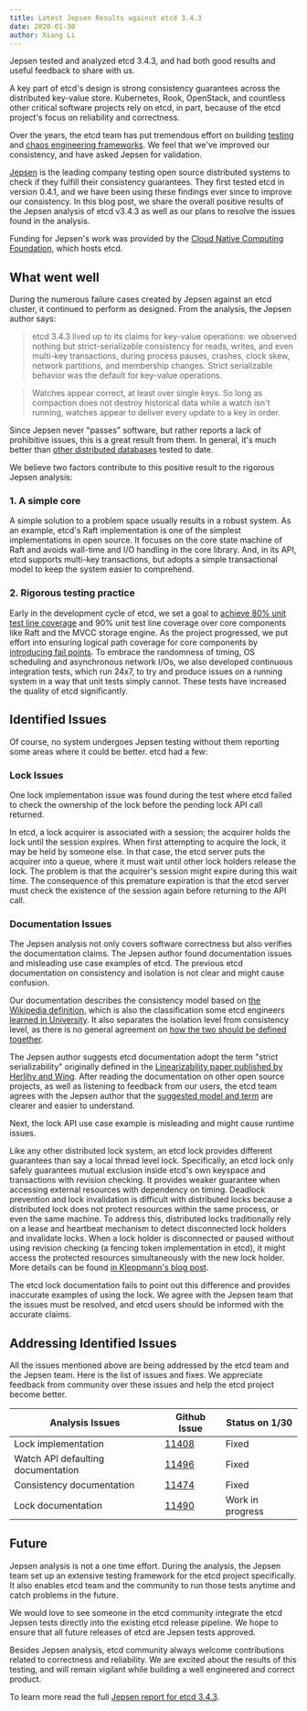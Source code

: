 ```yaml
---
title: Latest Jepsen Results against etcd 3.4.3
date: 2020-01-30
author: Xiang Li
---
```


Jepsen tested and analyzed etcd 3.4.3, and had both good results and useful feedback to share with us.

A key part of etcd's design is strong consistency guarantees across the distributed key-value store. Kubernetes, Rook, OpenStack, and countless other critical software projects rely on etcd, in part, because of the etcd project's focus on reliability and correctness.

Over the years, the etcd team has put tremendous effort on building [testing](https://web.archive.org/web/20200811103145/https://coreos.com/blog/testing-distributed-systems-in-go.html) and [chaos engineering frameworks](https://web.archive.org/web/20200420035739/https://coreos.com/blog/new-functional-testing-in-etcd.html).  We feel that we've improved our consistency, and have asked Jepsen for validation.

[Jepsen](https://jepsen.io/) is the leading company testing open source distributed systems to check if they fulfill their consistency guarantees. They first tested etcd in version 0.4.1, and we have been using these findings ever since to improve our consistency. In this blog post, we share the overall positive results of the Jepsen analysis of etcd v3.4.3 as well as our plans to resolve the issues found in the analysis.

Funding for Jepsen's work was provided by the [Cloud Native Computing Foundation](https://www.cncf.io/), which hosts etcd.

## What went well

During the numerous failure cases created by Jepsen against an etcd cluster, it continued to perform as designed. From the analysis, the Jepsen author says:

> etcd 3.4.3 lived up to its claims for key-value operations: we observed nothing but strict-serializable consistency for reads, writes, and even multi-key transactions, during process pauses, crashes, clock skew, network partitions, and membership changes. Strict serializable behavior was the default for key-value operations.

> Watches appear correct, at least over single keys. So long as compaction does not destroy historical data while a watch isn't running, watches appear to deliver every update to a key in order.

Since Jepsen never "passes" software, but rather reports a lack of prohibitive issues, this is a great result from them. In general, it's much better than [other distributed databases](https://jepsen.io/analyses) tested to date.

We believe two factors contribute to this positive result to the rigorous Jepsen analysis:

### 1. A simple core

A simple solution to a problem space usually results in a robust system. As an example, etcd's Raft implementation is one of the simplest implementations in open source. It focuses on the core state machine of Raft and avoids wall-time and I/O handling in the core library. And, in its API, etcd supports multi-key transactions, but adopts a simple transactional model to keep the system easier to comprehend.

### 2. Rigorous testing practice

Early in the development cycle of etcd, we set a goal to [achieve 80% unit test line coverage](https://github.com/etcd-io/etcd/issues/1467) and 90% unit test line coverage over core components like Raft and the MVCC storage engine. As the project progressed, we put effort into ensuring logical path coverage for core components by [introducing fail points](https://github.com/etcd-io/gofail). To embrace the randomness of timing, OS scheduling and asynchronous network I/Os, we also developed continuous integration tests, which run 24x7, to try and produce issues on a running system in a way that unit tests simply cannot. These tests have increased the quality of etcd significantly.

## Identified Issues

Of course, no system undergoes Jepsen testing without them reporting some areas where it could be better.  etcd had a few:

### Lock Issues

One lock implementation issue was found during the test where etcd failed to check the ownership of the lock before the pending lock API call returned.

In etcd, a lock acquirer is associated with a session; the acquirer holds the lock until the session expires. When first attempting to acquire the lock, it may be held by someone else. In that case, the etcd server puts the acquirer into a queue, where it must wait until other lock holders release the lock. The problem is that the acquirer's session might expire during this wait time. The consequence of this premature expiration is that the etcd server must check the existence of the session again before returning to the API call.

### Documentation Issues

The Jepsen analysis not only covers software correctness but also verifies the documentation claims. The Jepsen author found documentation issues and misleading use case examples of etcd.  The previous etcd documentation on consistency and isolation is not clear and might cause confusion.

Our documentation describes the consistency model based on [the Wikipedia definition](https://en.wikipedia.org/wiki/Consistency_model), which is also the classification some etcd engineers [learned in University](http://www.cs.cmu.edu/~srini/15-446/S09/lectures/10-consistency.pdf). It also separates the isolation level from consistency level, as there is no general agreement on [how the two should be defined together](https://fauna.com/blog/demystifying-database-systems-part-4-isolation-levels-vs-consistency-levels).

The Jepsen author suggests etcd documentation adopt the term "strict serializability" originally defined in the [Linearizability paper published by Herlihy and Wing](https://web.archive.org/web/20201203054309/https://cs.brown.edu/~mph/HerlihyW90/p463-herlihy.pdf). After reading the documentation on other open source projects, as well as listening to feedback from our users, the etcd team agrees with the Jepsen author that the [suggested model and term](https://jepsen.io/consistency) are clearer and easier to understand.

Next, the lock API use case example is misleading and might cause runtime issues.

Like any other distributed lock system, an etcd lock provides different guarantees than say a local thread level lock. Specifically, an etcd lock only safely guarantees mutual exclusion inside etcd's own keyspace and transactions with revision checking. It provides weaker guarantee when accessing external resources with dependency on timing. Deadlock prevention and lock invalidation is difficult with distributed locks because a distributed lock does not protect resources within the same process, or even the same machine. To address this, distributed locks traditionally rely on a lease and heartbeat mechanism to detect disconnected lock holders and invalidate locks. When a lock holder is disconnected or paused without using revision checking (a fencing token implementation in etcd), it might access the protected resources simultaneously with the new lock holder. More details can be found [in Kleppmann's blog post](https://martin.kleppmann.com/2016/02/08/how-to-do-distributed-locking.html).

The etcd lock documentation fails to point out this difference and provides inaccurate examples of using the lock. We agree with the Jepsen team that the issues must be resolved, and etcd users should be informed with the accurate claims.

## Addressing Identified Issues

All the issues mentioned above are being addressed by the etcd team and the Jepsen team. Here is the list of issues and fixes. We appreciate feedback from community over these issues and help the etcd project become better.

| Analysis Issues | Github Issue | Status on 1/30 |
| -------------------- | ----- | --------- |
| Lock implementation | [11408](https://github.com/etcd-io/etcd/pull/11408) | Fixed
| Watch API defaulting documentation | [11496](https://github.com/etcd-io/etcd/issues/11496) | Fixed
| Consistency documentation | [11474](https://github.com/etcd-io/etcd/pull/11474) | Fixed
| Lock documentation | [11490](https://github.com/etcd-io/etcd/pull/11490) | Work in progress


## Future

Jepsen analysis is not a one time effort. During the analysis, the Jepsen team set up an extensive testing framework for the etcd project specifically. It also enables etcd team and the community to run those tests anytime and catch problems in the future.

We would love to see someone in the etcd community integrate the etcd Jepsen tests directly into the existing etcd release pipeline. We hope to ensure that all future releases of etcd are Jepsen tests approved.

Besides Jepsen analysis, etcd community always welcome contributions related to correctness and reliability. We are excited about the results of this testing, and will remain vigilant while building a well engineered and correct product.

To learn more read the full [Jepsen report for etcd 3.4.3](https://jepsen.io/analyses/etcd-3.4.3).
